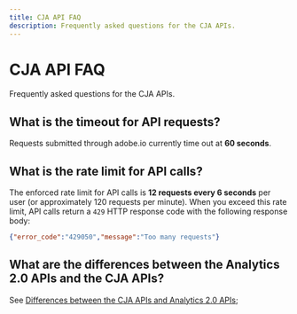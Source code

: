 ```yaml
---
title: CJA API FAQ
description: Frequently asked questions for the CJA APIs.
---
```


# CJA API FAQ

Frequently asked questions for the CJA APIs.

## What is the timeout for API requests?

Requests submitted through adobe.io currently time out at **60 seconds**.

## What is the rate limit for API calls?

The enforced rate limit for API calls is **12 requests every 6 seconds** per user (or approximately 120 requests per minute). When you exceed this rate limit, API calls return a `429` HTTP response code with the following response body:

```json
{"error_code":"429050","message":"Too many requests"}
```

## What are the differences between the Analytics 2.0 APIs and the CJA APIs?

See [Differences between the CJA APIs and Analytics 2.0 APIs](/src/pages/getting-started/differences.md);
